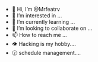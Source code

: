 - 👋 Hi, I’m @Mrfeatrv
- 👀 I’m interested in ...
- 🌱 I’m currently learning ...
- 💞️ I’m looking to collaborate on ...
- 📫 How to reach me ...
- 👁️ Hacking is my hobby....
- 🕜 schedule management....

<!---
Mrfeatrv/Mrfeatrv is a ✨ special ✨ repository because its `README.md` (this file) appears on your GitHub profile.
You can click the Preview link to take a look at your changes.
--->
